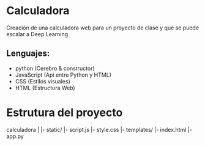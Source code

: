 # Calculadora

Creación de una calculadora web para un proyecto de clase y
que se puede escalar a Deep Learning

## Lenguajes:
- python (Cerebro & constructor)
- JavaScript (Api entre Python y HTML)
- CSS (Estilos visuales)
- HTML (Estructura Web)

# Estrutura del proyecto
calculadora
    |
    |- static/
        |- script.js
        |- style.css
    |- templates/
        |- index.html
    |- app.py
